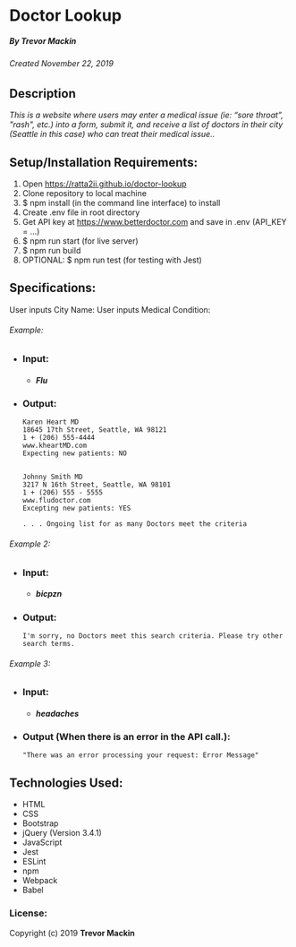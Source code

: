 # Doctor Lookup
##### By Trevor Mackin
###### Created November 22, 2019

## Description

_This is a website where users may enter a medical issue (ie: “sore throat”, "rash", etc.) into a form, submit it, and receive a list of doctors in their city (Seattle in this case) who can treat their medical issue.._

## Setup/Installation Requirements:

1. Open https://ratta2ii.github.io/doctor-lookup
2. Clone repository to local machine
3. $ npm install  (in the command line interface) to install
4. Create .env file in root directory
5. Get API key at https://www.betterdoctor.com and save in .env (API_KEY = ...)
6. $ npm run start (for live server)
7. $ npm run build
8. OPTIONAL:  $ npm run test (for testing with Jest)


## Specifications:

User inputs City Name:
User inputs Medical Condition:
###### Example:

* ### Input:  
    * ##### Flu
* ### Output:


      Karen Heart MD
      18645 17th Street, Seattle, WA 98121
      1 + (206) 555-4444
      www.kheartMD.com
      Expecting new patients: NO


      Johnny Smith MD
      3217 N 16th Street, Seattle, WA 98101
      1 + (206) 555 - 5555
      www.fludoctor.com
      Excepting new patients: YES

      . . . Ongoing list for as many Doctors meet the criteria


 ###### Example 2:   
* ### Input:  
    * ##### bicpzn
* ### Output:


      I'm sorry, no Doctors meet this search criteria. Please try other search terms.


 ###### Example 3:

* ### Input:  
    * ##### headaches
* ### Output (When there is an error in the API call.):


      "There was an error processing your request: Error Message"

## Technologies Used:

* HTML
* CSS
* Bootstrap
* jQuery (Version 3.4.1)
* JavaScript
* Jest
* ESLint
* npm
* Webpack
* Babel

### License:

Copyright (c) 2019 **Trevor Mackin**
